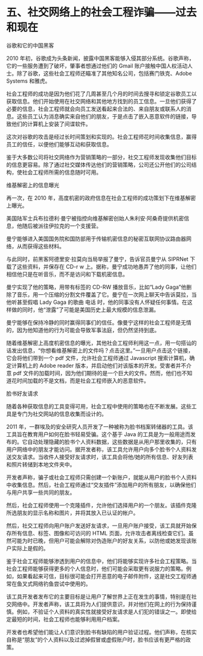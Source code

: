 # 五、社交网络上的社会工程诈骗——过去和现在

谷歌和它的中国黑客

2010 年初，谷歌成为头条新闻，披露中国黑客能够入侵其部分系统。谷歌声称，它的一些服务遭到了破坏，肇事者想通过他们的 Gmail 账户接触中国人权活动人士。除了谷歌，这些社会工程师还瞄准了其他知名公司，包括赛门铁克、Adobe Systems 和雅虎。

社会工程师的成功是因为他们花了几周甚至几个月的时间去搜寻和锁定谷歌员工以获取信息。他们开始使用在社交网络和其他地方找到的员工信息。一旦他们获得了必要的信息，社会工程师就会向员工发送看起来合法的、来自朋友或联系人的消息。这些员工认为消息确实来自他们的朋友，于是点击了嵌入恶意软件的链接，导致他们的计算机上安装了间谍软件。

这次对谷歌的攻击是经过长时间策划和实现的。社会工程师花时间收集信息，赢得员工的信任，以便他们能够互动和获取信息。

鉴于大多数公司将社交网络作为营销策略的一部分，社交工程师发现收集他们目标的信息更容易。除了通过社交媒体传达他们的营销策略，公司还公开他们的公司结构，使社会工程师所需的信息随时可用。

维基解密上的信息曝光

再一次，在 2010 年，高度机密的政府信息在社会工程师的成功策划下在维基解密上曝光。

美国陆军士兵布拉德利·曼宁被指控向维基解密创始人朱利安·阿桑奇提供机密信息，他随后被派往伊拉克的一个支援营。

曼宁能够进入美国国务院和国防部用于传输机密信息的秘密互联网协议路由器网络，从而获得这些材料。

与此同时，前黑客阿德里安·拉莫向当局举报了曼宁，告诉官员曼宁从 SIPRNet 下载了这些资料，并保存在 CD-r w 上。据称，曼宁成功地愚弄了他的同事，让他们相信他只是在听音乐，而不是访问和下载机密信息。

曼宁实现了他的策略，用带有标签的 CD-RW 播放音乐，比如“Lady Gaga”他删除了音乐，用一个压缩的分割文件覆盖了它。曼宁在一次网上聊天中告诉莫拉，当他听甚至假唱 Lady Gaga 的歌曲 电话 时，他的同事没有人怀疑任何事情。在这样做的同时，他“泄露”了可能是美国历史上最大规模的信息泄漏。

曼宁能够在保持冷静的同时赢得同事们的信任。像曼宁这样的社会工程师是无情的，因为他知道他的行为可能会导致军事法庭，但仍然坚持到底。

随着维基解密上高度机密信息的曝光，其他社会工程师利用这一点，用一句搭讪的话发出信息，“你想看维基解密上的文件吗？点击这里。”一旦用户点击这个链接，它会将他们带到一个 pdf 文件，允许社会工程师通过 Javascript 搜索计算机，确定计算机上的 Adobe reader 版本，并启动他们对该版本的开发。受害者并不介意 pdf 文件的加载时间，因为他们期待的是一个巨大的文件。然而，他们也不知道花时间加载的不是文档，而是社会工程师嵌入的恶意软件。

脸书好友请求

随着各种获取信息的工具变得可用，社会工程中使用的策略也在不断发展。这些工具是专门为社交网站的信息收集而设计的。

2011 年，一群埃及的安全研究人员开发了一种被称为脸书档案转储器的工具。该工具旨在教育用户如何在脸书轻易受骗。这个基于 Java 的工具是为一般用途而发布的。它自动处理隐藏的脸书个人资料数据，这些数据是从用户那里收集的，只有用户网络中的朋友才能访问。据开发者称，该工具允许用户向多个脸书个人资料发送交友请求。当收件人接受好友请求时，该工具会将他/她的所有信息、好友列表和照片转储到本地文件夹中。

开发者声称，骗子或社会工程师只需创建一个新账户，就能从用户的脸书个人资料中收集信息。然后，社会工程师通过“交友插件”添加用户的所有朋友，以确保他们与用户共享一些共同的朋友。

然后，社会工程师使用一个克隆插件，允许他们选择用户的一个朋友。该插件克隆所选朋友的显示名称和图片，并将其放入已认证的帐户。

然后，社交工程师向用户账户发送好友请求，一旦用户账户接受，该工具就开始保存所有信息、标签、图像和可访问的 HTML 页面，允许攻击者离线检查它们。虽然可能为时已晚，但用户可能会解除对伪造账户的好友关系，以防他或她发现该账户实际上是假的。

鉴于社会工程师能够渗透到用户的信息中，他们将能够实现许多社会工程策略。当社会工程师能够获得更多的个人信息时，他们可能会采取更有说服力的策略。例如，如果看起来可信，目标很可能会打开恶意的电子邮件附件，这是社交工程师通常在鱼叉式网络钓鱼尝试中使用的。

该工具开发者发布它的主要目标是让用户了解世界上正在发生的事情，特别是在社交网络中。开发者声称，该工具将为人们提供意识，并对他们在网上的行为保持谨慎。例如，不验证个人资料的真实性就接受好友请求是人们犯的错误之一。即使给定最短的时间，社会工程师也能够利用用户档案。

开发者也希望他们能让人们意识到脸书有缺陷的用户验证过程。他们声称，在核实自称是“朋友”的个人资料以及过滤掉假冒或虚假账户时，脸书应该有更严格的政策。
